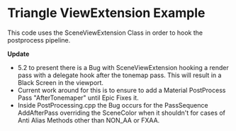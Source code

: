 # Triangle ViewExtension Example

This code uses the SceneViewExtension Class in order to hook the postprocess pipeline.

**Update**
- 5.2 to present there is a Bug with SceneViewExtension hooking a render pass with a delegate hook after the tonemap pass. This will result in a Black Screen in the viewport.
- Current work around for this is to ensure to add a Material PostProcess Pass "AfterTonemaper" until Epic Fixes it.
- Inside PostProcessing.cpp the Bug occurs for the PassSequence AddAfterPass overriding the SceneColor when it shouldn't for cases of Anti Alias Methods other than NON_AA or FXAA.
